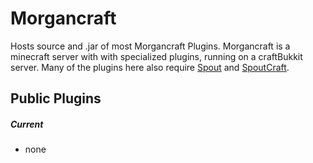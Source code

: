 Morgancraft
=============

Hosts source and .jar of most Morgancraft Plugins.  Morgancraft is a minecraft server with
with specialized plugins, running on a craftBukkit server.  Many of the plugins here also require
[Spout](http://adf.ly/2MIfJ) and [SpoutCraft](http://adf.ly/2Jrni).

Public Plugins
-------------

##### Current

* none